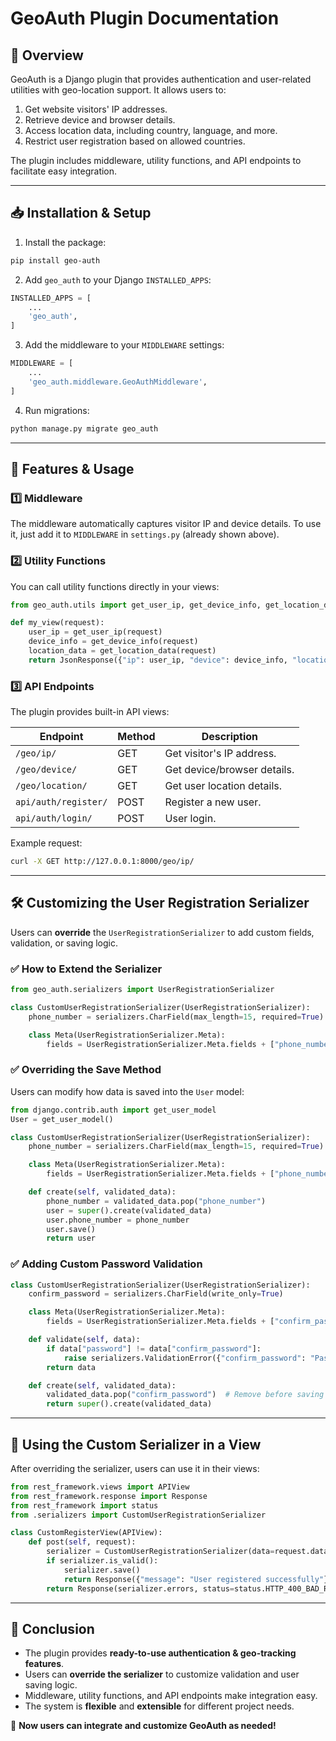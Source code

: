# GeoAuth Plugin Documentation

## 📌 Overview
GeoAuth is a Django plugin that provides authentication and user-related utilities with geo-location support. It allows users to:

1. Get website visitors' IP addresses.
2. Retrieve device and browser details.
3. Access location data, including country, language, and more.
4. Restrict user registration based on allowed countries.

The plugin includes middleware, utility functions, and API endpoints to facilitate easy integration.

---

## 📥 Installation & Setup

1. Install the package:

```bash
pip install geo-auth
```

2. Add `geo_auth` to your Django `INSTALLED_APPS`:

```python
INSTALLED_APPS = [
    ...
    'geo_auth',
]
```

3. Add the middleware to your `MIDDLEWARE` settings:

```python
MIDDLEWARE = [
    ...
    'geo_auth.middleware.GeoAuthMiddleware',
]
```

4. Run migrations:

```bash
python manage.py migrate geo_auth
```

---

## 🚀 Features & Usage

### 1️⃣ **Middleware**
The middleware automatically captures visitor IP and device details.
To use it, just add it to `MIDDLEWARE` in `settings.py` (already shown above).

### 2️⃣ **Utility Functions**
You can call utility functions directly in your views:

```python
from geo_auth.utils import get_user_ip, get_device_info, get_location_data

def my_view(request):
    user_ip = get_user_ip(request)
    device_info = get_device_info(request)
    location_data = get_location_data(request)
    return JsonResponse({"ip": user_ip, "device": device_info, "location": location_data})
```

### 3️⃣ **API Endpoints**
The plugin provides built-in API views:

| Endpoint               | Method | Description                         |
|------------------------|--------|-------------------------------------|
| `/geo/ip/`             | GET    | Get visitor's IP address.          |
| `/geo/device/`         | GET    | Get device/browser details.        |
| `/geo/location/`       | GET    | Get user location details.         |
| `api/auth/register/`      | POST   | Register a new user.               |
| `api/auth/login/`         | POST   | User login.                        |

Example request:

```bash
curl -X GET http://127.0.0.1:8000/geo/ip/
```

---

## 🛠 Customizing the User Registration Serializer

Users can **override** the `UserRegistrationSerializer` to add custom fields, validation, or saving logic.

### ✅ **How to Extend the Serializer**

```python
from geo_auth.serializers import UserRegistrationSerializer

class CustomUserRegistrationSerializer(UserRegistrationSerializer):
    phone_number = serializers.CharField(max_length=15, required=True)

    class Meta(UserRegistrationSerializer.Meta):
        fields = UserRegistrationSerializer.Meta.fields + ["phone_number"]
```

### ✅ **Overriding the Save Method**
Users can modify how data is saved into the `User` model:

```python
from django.contrib.auth import get_user_model
User = get_user_model()

class CustomUserRegistrationSerializer(UserRegistrationSerializer):
    phone_number = serializers.CharField(max_length=15, required=True)

    class Meta(UserRegistrationSerializer.Meta):
        fields = UserRegistrationSerializer.Meta.fields + ["phone_number"]

    def create(self, validated_data):
        phone_number = validated_data.pop("phone_number")
        user = super().create(validated_data)
        user.phone_number = phone_number
        user.save()
        return user
```

### ✅ **Adding Custom Password Validation**

```python
class CustomUserRegistrationSerializer(UserRegistrationSerializer):
    confirm_password = serializers.CharField(write_only=True)

    class Meta(UserRegistrationSerializer.Meta):
        fields = UserRegistrationSerializer.Meta.fields + ["confirm_password"]

    def validate(self, data):
        if data["password"] != data["confirm_password"]:
            raise serializers.ValidationError({"confirm_password": "Passwords must match."})
        return data

    def create(self, validated_data):
        validated_data.pop("confirm_password")  # Remove before saving
        return super().create(validated_data)
```

---

## 🔗 **Using the Custom Serializer in a View**

After overriding the serializer, users can use it in their views:

```python
from rest_framework.views import APIView
from rest_framework.response import Response
from rest_framework import status
from .serializers import CustomUserRegistrationSerializer

class CustomRegisterView(APIView):
    def post(self, request):
        serializer = CustomUserRegistrationSerializer(data=request.data)
        if serializer.is_valid():
            serializer.save()
            return Response({"message": "User registered successfully"}, status=status.HTTP_201_CREATED)
        return Response(serializer.errors, status=status.HTTP_400_BAD_REQUEST)
```

---

## 🎯 **Conclusion**
- The plugin provides **ready-to-use authentication & geo-tracking features**.
- Users can **override the serializer** to customize validation and user saving logic.
- Middleware, utility functions, and API endpoints make integration easy.
- The system is **flexible** and **extensible** for different project needs.

🚀 **Now users can integrate and customize GeoAuth as needed!**


